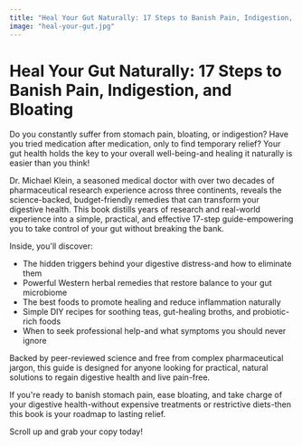 ```yaml
---
title: "Heal Your Gut Naturally: 17 Steps to Banish Pain, Indigestion, and Bloating"
image: "heal-your-gut.jpg"
---
```


# Heal Your Gut Naturally: 17 Steps to Banish Pain, Indigestion, and Bloating

Do you constantly suffer from stomach pain, bloating, or indigestion? Have you tried medication after medication, only to find temporary relief? Your gut health holds the key to your overall well-being-and healing it naturally is easier than you think!

Dr. Michael Klein, a seasoned medical doctor with over two decades of pharmaceutical research experience across three continents, reveals the science-backed, budget-friendly remedies that can transform your digestive health. This book distills years of research and real-world experience into a simple, practical, and effective 17-step guide-empowering you to take control of your gut without breaking the bank.

Inside, you'll discover:

- The hidden triggers behind your digestive distress-and how to eliminate them
- Powerful Western herbal remedies that restore balance to your gut microbiome
- The best foods to promote healing and reduce inflammation naturally
- Simple DIY recipes for soothing teas, gut-healing broths, and probiotic-rich foods
- When to seek professional help-and what symptoms you should never ignore

Backed by peer-reviewed science and free from complex pharmaceutical jargon, this guide is designed for anyone looking for practical, natural solutions to regain digestive health and live pain-free.

If you're ready to banish stomach pain, ease bloating, and take charge of your digestive health-without expensive treatments or restrictive diets-then this book is your roadmap to lasting relief.

Scroll up and grab your copy today!
